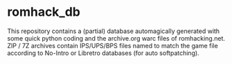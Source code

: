 # romhack_db

This repository contains a (partial) database automagically generated with some quick python coding and the archive.org warc files of romhacking.net.  ZIP / 7Z archives contain IPS/UPS/BPS files named to match the game file according to No-Intro or Libretro databases (for auto softpatching).

